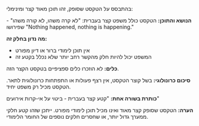 בהתבסס על הטקסט שסופק, זהו תוכן מאוד קצר ומינימלי:

**הנושא והתוכן:** הטקסט כולל משפט קצר בעברית: "לא קרה משהו, לא קורה משהו" - שפירושו "Nothing happened, nothing is happening."

**מה נדון בחלק זה:**

- אין תוכן לימודי ברור או דיון מפורט
- המשפט יכול להיות חלק מהקשר רחב יותר שלא נכלל בקטע זה

**כלים:** לא הוזכרו כלים ספציפיים בטקסט הקצר הזה.

**סיכום כרונולוגי:** בשל קוצר הטקסט, אין רצף פעולות או התפתחות כרונולוגית לתאר. הטקסט מכיל רק משפט יחיד.

**כותרת בשורה אחת:** "קטע קצר בעברית - ביטוי על אי-קרות אירועים"

**הערה:** הטקסט שסופק קצר מאוד ואינו מכיל תוכן לימודי מפורט. ייתכן שזהו קטע חלקי ממערך גדול יותר, או שחסרים חלקים נוספים של החומר הלימודי.
